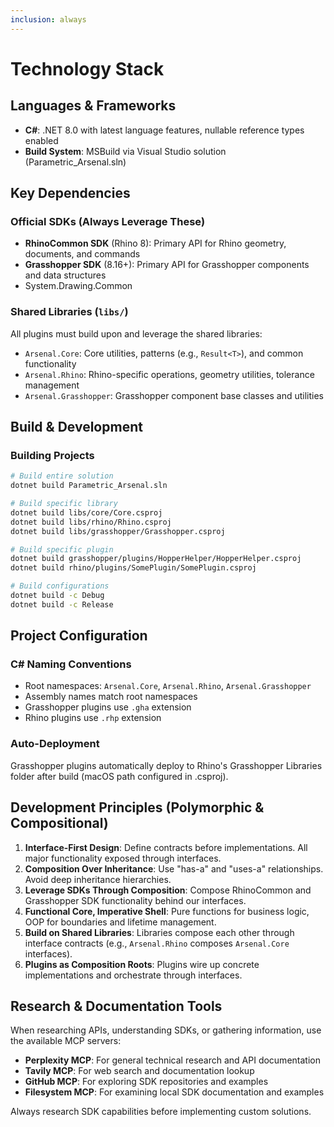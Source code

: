 ```yaml
---
inclusion: always
---
```


# Technology Stack

## Languages & Frameworks

- **C#**: .NET 8.0 with latest language features, nullable reference types enabled
- **Build System**: MSBuild via Visual Studio solution (Parametric_Arsenal.sln)

## Key Dependencies

### Official SDKs (Always Leverage These)
- **RhinoCommon SDK** (Rhino 8): Primary API for Rhino geometry, documents, and commands
- **Grasshopper SDK** (8.16+): Primary API for Grasshopper components and data structures
- System.Drawing.Common

### Shared Libraries (`libs/`)
All plugins must build upon and leverage the shared libraries:
- `Arsenal.Core`: Core utilities, patterns (e.g., `Result<T>`), and common functionality
- `Arsenal.Rhino`: Rhino-specific operations, geometry utilities, tolerance management
- `Arsenal.Grasshopper`: Grasshopper component base classes and utilities

## Build & Development

### Building Projects
```bash
# Build entire solution
dotnet build Parametric_Arsenal.sln

# Build specific library
dotnet build libs/core/Core.csproj
dotnet build libs/rhino/Rhino.csproj
dotnet build libs/grasshopper/Grasshopper.csproj

# Build specific plugin
dotnet build grasshopper/plugins/HopperHelper/HopperHelper.csproj
dotnet build rhino/plugins/SomePlugin/SomePlugin.csproj

# Build configurations
dotnet build -c Debug
dotnet build -c Release
```

## Project Configuration

### C# Naming Conventions
- Root namespaces: `Arsenal.Core`, `Arsenal.Rhino`, `Arsenal.Grasshopper`
- Assembly names match root namespaces
- Grasshopper plugins use `.gha` extension
- Rhino plugins use `.rhp` extension

### Auto-Deployment
Grasshopper plugins automatically deploy to Rhino's Grasshopper Libraries folder after build (macOS path configured in .csproj).

## Development Principles (Polymorphic & Compositional)

1. **Interface-First Design**: Define contracts before implementations. All major functionality exposed through interfaces.
2. **Composition Over Inheritance**: Use "has-a" and "uses-a" relationships. Avoid deep inheritance hierarchies.
3. **Leverage SDKs Through Composition**: Compose RhinoCommon and Grasshopper SDK functionality behind our interfaces.
4. **Functional Core, Imperative Shell**: Pure functions for business logic, OOP for boundaries and lifetime management.
5. **Build on Shared Libraries**: Libraries compose each other through interface contracts (e.g., `Arsenal.Rhino` composes `Arsenal.Core` interfaces).
6. **Plugins as Composition Roots**: Plugins wire up concrete implementations and orchestrate through interfaces.

## Research & Documentation Tools

When researching APIs, understanding SDKs, or gathering information, use the available MCP servers:

- **Perplexity MCP**: For general technical research and API documentation
- **Tavily MCP**: For web search and documentation lookup
- **GitHub MCP**: For exploring SDK repositories and examples
- **Filesystem MCP**: For examining local SDK documentation and examples

Always research SDK capabilities before implementing custom solutions.

